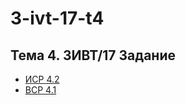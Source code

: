 # 3-ivt-17-t4
## Тема 4. 3ИВТ/17 Задание
+ [ИСР 4.2](https://drive.google.com/file/d/1WoAAjLVq82qBUvAMc-ttb9JGAVCg0JMt/view?usp=sharing)
+ [ВСР 4.1]()
